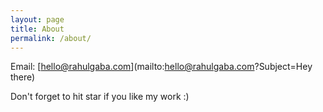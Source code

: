 ```yaml
---
layout: page
title: About
permalink: /about/
---
```



Email: [hello@rahulgaba.com](mailto:hello@rahulgaba.com?Subject=Hey there)

Don't forget to hit star if you like my work :)
